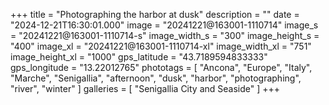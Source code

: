 +++
title = "Photographing the harbor at dusk"
description = ""
date = "2024-12-21T16:30:01.000"
image = "20241221@163001-1110714"
image_s = "20241221@163001-1110714-s"
image_width_s = "300"
image_height_s = "400"
image_xl = "20241221@163001-1110714-xl"
image_width_xl = "751"
image_height_xl = "1000"
gps_latitude = "43.7189594833333"
gps_longitude = "13.22012765"
phototags = [ "Ancona", "Europe", "Italy", "Marche", "Senigallia", "afternoon", "dusk", "harbor", "photographing", "river", "winter" ]
galleries = [ "Senigallia City and Seaside" ]
+++

